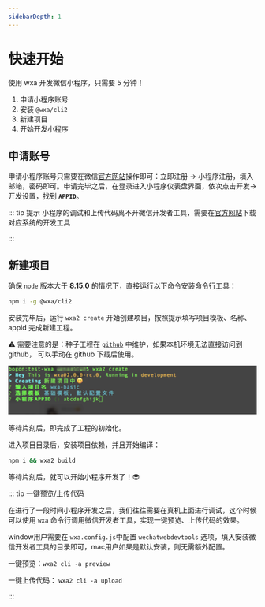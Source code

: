 ```yaml
---
sidebarDepth: 1
---
```


# 快速开始

使用 wxa 开发微信小程序，只需要 5 分钟！

1. 申请小程序账号
2. 安装 `@wxa/cli2` 
3. 新建项目
4. 开始开发小程序

## 申请账号

申请小程序账号只需要在微信[官方网站](https://mp.weixin.qq.com/)操作即可：立即注册 -> 小程序注册，填入邮箱，密码即可。申请完毕之后，在登录进入小程序仪表盘界面，依次点击开发->开发设置，找到 **`APPID`**。

::: tip 提示
小程序的调试和上传代码离不开微信开发者工具，需要在[官方网站](https://developers.weixin.qq.com/miniprogram/dev/devtools/download.html)下载对应系统的开发工具

:::

## 新建项目

确保 `node` 版本大于 **8.15.0** 的情况下，直接运行以下命令安装命令行工具：

``` bash
npm i -g @wxa/cli2
```

安装完毕后，运行 `wxa2 create` 开始创建项目，按照提示填写项目模板、名称、appid 完成新建工程。

:warning: 需要注意的是：种子工程在 [`github`](https://github.com/wxajs/wxa-templates) 中维护，如果本机环境无法直接访问到 github， 可以手动在 github 下载后使用。

![](./create.jpg)

等待片刻后，即完成了工程的初始化。

进入项目目录后，安装项目依赖，并且开始编译：

```bash
npm i && wxa2 build
```

等待片刻后，就可以开始小程序开发了！:sunglasses:

::: tip 一键预览/上传代码

在进行了一段时间小程序开发之后，我们往往需要在真机上面进行调试，这个时候可以使用 `wxa` 命令行调用微信开发者工具，实现一键预览、上传代码的效果。

window用户需要在 `wxa.config.js`中配置 `wechatwebdevtools` 选项，填入安装微信开发者工具的目录即可，mac用户如果是默认安装，则无需额外配置。

一键预览：`wxa2 cli -a preview`

一键上传代码： `wxa2 cli -a upload`

:::
